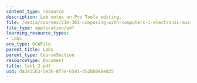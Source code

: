 ```yaml
---
content_type: resource
description: Lab notes on Pro Tools editing.
file: /media/courses/21m-361-composing-with-computers-i-electronic-music-composition-spring-2008/da3435b35e368f7a6581b52bb048ed25_lab1_2.pdf
file_type: application/pdf
learning_resource_types:
- Labs
ocw_type: OCWFile
parent_title: Labs
parent_type: CourseSection
resourcetype: Document
title: lab1_2.pdf
uid: da3435b3-5e36-8f7a-6581-b52bb048ed25
---
```


